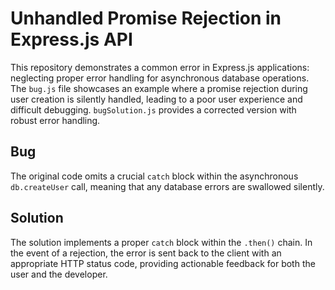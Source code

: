# Unhandled Promise Rejection in Express.js API

This repository demonstrates a common error in Express.js applications: neglecting proper error handling for asynchronous database operations.  The `bug.js` file showcases an example where a promise rejection during user creation is silently handled, leading to a poor user experience and difficult debugging.  `bugSolution.js` provides a corrected version with robust error handling.

## Bug
The original code omits a crucial `catch` block within the asynchronous `db.createUser` call, meaning that any database errors are swallowed silently.

## Solution
The solution implements a proper `catch` block within the `.then()` chain.  In the event of a rejection, the error is sent back to the client with an appropriate HTTP status code, providing actionable feedback for both the user and the developer.
